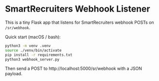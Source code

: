 # SmartRecruiters Webhook Listener

This is a tiny Flask app that listens for SmartRecruiters webhook POSTs on `/sr/webhook`.

Quick start (macOS / bash):

```bash
python3 -m venv .venv
source ./venv/bin/activate
pip install -r requirements.txt
python3 webhook_server.py
```

Then send a POST to http://localhost:5000/sr/webhook with a JSON payload.
